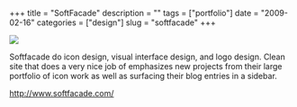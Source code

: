+++
title = "SoftFacade"
description = ""
tags = ["portfolio"]
date = "2009-02-16"
categories = ["design"]
slug = "softfacade"
+++


 

  <div id="screens-thumbs" class="clearfix">
    <div class="txt-center" id="design-submission"><a href="http://www.softfacade.com/"><img id='bluga-thumbnail-1495' class='bluga-thumbnail large' src='//media.konigi.com/bluga/
wt49998f4c82f42_0.jpg'/></a></div>  
  </div>   
<p>Softfacade do icon design, visual interface design, and logo design. Clean site that does a very nice job of  emphasizes new projects from their large portfolio of icon work as well as surfacing their blog entries in a sidebar.</p>
<p><a href="http://www.softfacade.com/">http://www.softfacade.com/</a></p>




